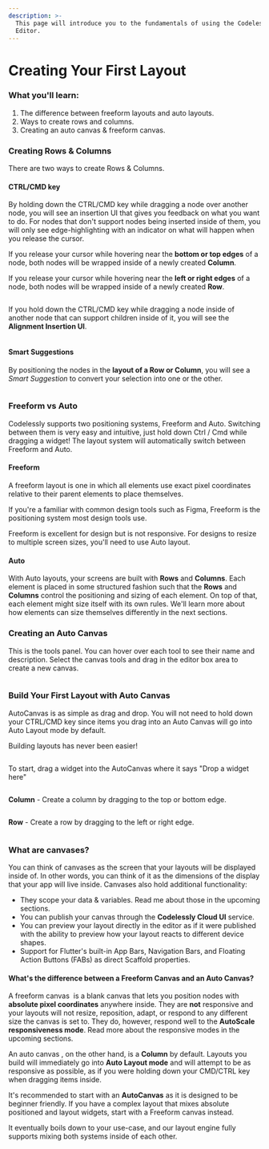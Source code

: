 ```yaml
---
description: >-
  This page will introduce you to the fundamentals of using the Codelessly
  Editor.
---
```


# Creating Your First Layout

### What you'll learn:

1. The difference between freeform layouts and auto layouts.
2. Ways to create rows and columns.
3. Creating an auto canvas & freeform canvas.

### Creating Rows & Columns

There are two ways to create Rows & Columns.

#### CTRL/CMD key

By holding down the CTRL/CMD key while dragging a node over another node, you will see an insertion UI that gives you feedback on what you want to do. For nodes that don't support nodes being inserted inside of them, you will only see edge-highlighting with an indicator on what will happen when you release the cursor.

If you release your cursor while hovering near the **bottom or top edges** of a node, both nodes will be wrapped inside of a newly created **Column**.

If you release your cursor while hovering near the **left or right edges** of a node, both nodes will be wrapped inside of a newly created **Row**.

<div data-full-width="true">

<figure><img src="../.gitbook/assets/ezgif.com-video-to-gif (1) (1).gif" alt=""><figcaption></figcaption></figure>

</div>

If you hold down the CTRL/CMD key while dragging a node inside of another node that can support children inside of it, you will see the **Alignment Insertion UI**.

<div data-full-width="true">

<figure><img src="../.gitbook/assets/ezgif.com-video-to-gif (2) (1).gif" alt=""><figcaption></figcaption></figure>

</div>

#### Smart Suggestions

By positioning the nodes in the **layout of a Row or Column**, you will see a _Smart Suggestion_ to convert your selection into one or the other.

<div data-full-width="true">

<figure><img src="../.gitbook/assets/ezgif.com-video-to-gif (3) (1).gif" alt=""><figcaption></figcaption></figure>

</div>

### Freeform vs Auto

Codelessly supports two positioning systems, Freeform and Auto. Switching between them is very easy and intuitive, just hold down Ctrl / Cmd while dragging a widget! The layout system will automatically switch between Freeform and Auto.

#### Freeform

A freeform layout is one in which all elements use exact pixel coordinates relative to their parent elements to place themselves.

If you're a familiar with common design tools such as Figma, Freeform is the positioning system most design tools use.

Freeform is excellent for design but is not responsive. For designs to resize to multiple screen sizes, you'll need to use Auto layout.

#### Auto

With Auto layouts, your screens are built with **Rows** and **Columns**. Each element is placed in some structured fashion such that the **Rows** and **Columns** control the positioning and sizing of each element. On top of that, each element might size itself with its own rules. We'll learn more about how elements can size themselves differently in the next sections.

### Creating an Auto Canvas

This is the tools panel. You can hover over each tool to see their name and description. Select the canvas tools and drag in the editor box area to create a new canvas.

<figure><img src="../.gitbook/assets/image (33).png" alt=""><figcaption></figcaption></figure>

### Build Your First Layout with Auto Canvas

AutoCanvas is as simple as drag and drop. You will not need to hold down your CTRL/CMD key since items you drag into an Auto Canvas will go into Auto Layout mode by default.

Building layouts has never been easier!

<div data-full-width="true">

<figure><img src="../.gitbook/assets/ezgif.com-video-to-gif (4) (1).gif" alt=""><figcaption></figcaption></figure>

</div>

To start, drag a widget into the AutoCanvas where it says "Drop a widget here"

<figure><img src="../.gitbook/assets/snap_screen_20230721030119.png" alt=""><figcaption></figcaption></figure>

**Column** - Create a column by dragging to the top or bottom edge.

<figure><img src="../.gitbook/assets/snap_screen_20230721030422.png" alt=""><figcaption></figcaption></figure>

**Row** - Create a row by dragging to the left or right edge.

<figure><img src="../.gitbook/assets/snap_screen_20230721030542.png" alt=""><figcaption></figcaption></figure>

### What are canvases?

You can think of canvases as the screen that your layouts will be displayed inside of. In other words, you can think of it as the dimensions of the display that your app will live inside. Canvases also hold additional functionality:&#x20;

* They scope your data & variables. Read me about those in the upcoming sections.
* You can publish your canvas through the **Codelessly Cloud UI** service.
* You can preview your layout directly in the editor as if it were published with the ability to preview how your layout reacts to different device shapes.
* Support for Flutter's built-in App Bars, Navigation Bars, and Floating Action Buttons (FABs) as direct Scaffold properties.

#### What's the difference between a Freeform Canvas and an Auto Canvas?

A freeform canvas <img src="../.gitbook/assets/snap_screen_20230721014801.png" alt="" data-size="line"> is a blank canvas that lets you position nodes with **absolute pixel coordinates** anywhere inside. They are **not** responsive and your layouts will not resize, reposition, adapt, or respond to any different size the canvas is set to. They do, however, respond well to the **AutoScale responsiveness mode**. Read more about the responsive modes in the upcoming sections.

An auto canvas <img src="../.gitbook/assets/snap_screen_20230721015332.png" alt="" data-size="line">, on the other hand, is a **Column** by default. Layouts you build will immediately go into **Auto Layout mode** and will attempt to be as responsive as possible, as if you were holding down your CMD/CTRL key when dragging items inside.

It's recommended to start with an **AutoCanvas** as it is designed to be beginner friendly. If you have a complex layout that mixes absolute positioned and layout widgets, start with a Freeform canvas instead.

It eventually boils down to your use-case, and our layout engine fully supports mixing both systems inside of each other.
